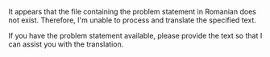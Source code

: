 It appears that the file containing the problem statement in Romanian does not exist. Therefore, I'm unable to process and translate the specified text.

If you have the problem statement available, please provide the text so that I can assist you with the translation.